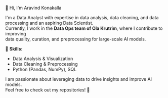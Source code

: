 👋 Hi, I'm Aravind Konakalla  

I'm a Data Analyst with expertise in data analysis, data cleaning, and data processing and an aspiring Data Scientist.  
Currently, I work in the **Data Ops team of Ola Krutrim**, where I contribute to improving  
data quality, curation, and preprocessing for large-scale AI models.  

🔹 **Skills:**  
- Data Analysis & Visualization  
- Data Cleaning & Preprocessing  
- Python (Pandas, NumPy), SQL  

I am passionate about leveraging data to drive insights and improve AI models.  
Feel free to check out my repositories! 🚀  
